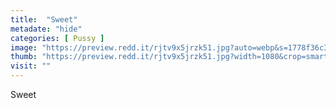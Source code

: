 ```yaml
---
title:  "Sweet"
metadate: "hide"
categories: [ Pussy ]
image: "https://preview.redd.it/rjtv9x5jrzk51.jpg?auto=webp&s=1778f36c387e4f465a163f97182dd7040e03a4f6"
thumb: "https://preview.redd.it/rjtv9x5jrzk51.jpg?width=1080&crop=smart&auto=webp&s=a1af8a765a843e77e5259fd8ab4a0361911c5cee"
visit: ""
---
```

Sweet
